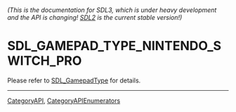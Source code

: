 ###### (This is the documentation for SDL3, which is under heavy development and the API is changing! [SDL2](https://wiki.libsdl.org/SDL2/) is the current stable version!)
# SDL_GAMEPAD_TYPE_NINTENDO_SWITCH_PRO

Please refer to [SDL_GamepadType](SDL_GamepadType) for details.

----
[CategoryAPI](CategoryAPI), [CategoryAPIEnumerators](CategoryAPIEnumerators)

